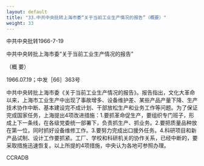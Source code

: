 ```yaml
---
layout: default
title: "33.中共中央批转上海市委“关于当前工业生产情况的报告”（概要）"
weight: 33
---
```


中共中央批转1966-7-19

中共中央转批上海市委“关于当前工业生产情况的报告”

（概  要）

1966.07.19；中发［66］363号

中共中央转批上海市委《关于当前工业生产情况的报告》。报告指出，文化大革命以来，上海市工业生产中出现了事故增多、设备维护差、某些产品产量下降、生产技术协作中断、基本建设完不成计划、干部放松生产和业务工作等问题。为了保证完成国家任务，上海提出4项改进措施：1.要抓革命促生产，要组织专门班子，形成上下一条线，在各级党委统一部署下，负责抓生产、抓业务。2.要把质量品种放在第一位，同时抓好设备维修工作。3.要努力完成出口援外任务。4.科研项目和新产品试制、设计工作要抓紧。工厂、学校和科研机关的协作关系，已经中断的，要采取措施迅速恢复。以上所提的4项措施，中央认为各地可参照办理。

CCRADB

